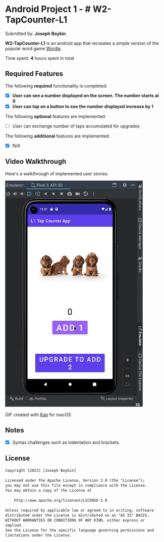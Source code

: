 # Android Project 1 - # W2-TapCounter-L1

Submitted by: **Joseph Boykin**

**W2-TapCounter-L1** is an android app that recreates a simple version of the popular word game [Wordle](https://www.nytimes.com/games/wordle/index.html). 

Time spent: **4** hours spent in total

## Required Features

The following **required** functionality is completed:

- [x] **User can see a number displayed on the screen. The number starts at 0**
- [x] **User can tap on a button to see the number displayed increase by 1**

The following **optional** features are implemented:

- [ ] User can exchange number of taps accumulated for upgrades

The following **additional** features are implemented:

* [x] N/A

## Video Walkthrough

Here's a walkthrough of implemented user stories:

<img src= https://github.com/joeboykin/W2-TapCounter-L1/blob/b91264299d9619ac4c52d60e502c778b7eb5fd50/TapCounterVideo.gif title='TapCounter Video Walkthrough' width='' alt='TapCounter Video Walkthrough' />

<!-- Replace this with whatever GIF tool you used! -->
GIF created with [Kap](https://getkap.co/) for macOS


## Notes

- [x] Syntax challenges such as indentation and brackets.

## License

    Copyright [2023] [Joseph Boykin]

    Licensed under the Apache License, Version 2.0 (the "License");
    you may not use this file except in compliance with the License.
    You may obtain a copy of the License at

        http://www.apache.org/licenses/LICENSE-2.0

    Unless required by applicable law or agreed to in writing, software
    distributed under the License is distributed on an "AS IS" BASIS,
    WITHOUT WARRANTIES OR CONDITIONS OF ANY KIND, either express or implied.
    See the License for the specific language governing permissions and
    limitations under the License.
